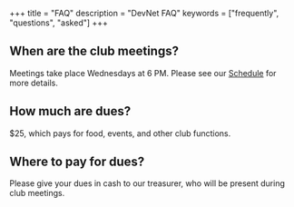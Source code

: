 +++
title = "FAQ"
description = "DevNet FAQ"
keywords = ["frequently", "questions", "asked"]
+++

## When are the club meetings?
Meetings take place Wednesdays at 6 PM. Please see our [Schedule](https://devnetmsu.com/schedule/) for more details.

## How much are dues?
$25, which pays for food, events, and other club functions.

## Where to pay for dues?
Please give your dues in cash to our treasurer, who will be present during club meetings.
